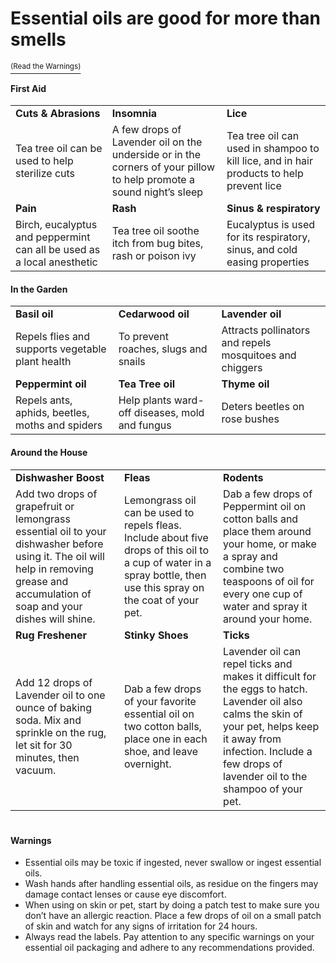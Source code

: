 # Essential oils are good for more than smells
[<sup>(Read the Warnings)</sup>](#warnings)

#### First Aid   
| | | |
| ------ | ------ | ------ |
| **Cuts & Abrasions** | **Insomnia** | **Lice** |
| Tea tree oil can be used to help sterilize cuts | A few drops of Lavender oil on the underside or in the corners of your pillow to help promote a sound night’s sleep | Tea tree oil can used in shampoo to kill lice, and in hair products to help prevent lice |
| **Pain** | **Rash** | **Sinus & respiratory** |
| Birch, eucalyptus and peppermint can all be used as a local anesthetic | Tea tree oil soothe itch from bug bites, rash or poison ivy | Eucalyptus is used for its respiratory, sinus, and cold easing properties |

#### In the Garden
| | | |
| ------ | ------ | ------ |
| **Basil oil** | **Cedarwood oil** | **Lavender oil** |
| Repels flies and supports vegetable plant health | To prevent roaches, slugs and snails | Attracts pollinators and repels mosquitoes and chiggers |
| **Peppermint oil** | **Tea Tree oil** | **Thyme oil** |
| Repels ants, aphids, beetles, moths and spiders | Help plants ward-off diseases, mold and fungus | Deters beetles on rose bushes |

#### Around the House
| | | |
| ------ | ------ | ------ |
| **Dishwasher Boost** | **Fleas** | **Rodents** |
| Add two drops of grapefruit or lemongrass essential oil to your dishwasher before using it. The oil will help in removing grease and accumulation of soap and your dishes will shine.| Lemongrass oil can be used to repels fleas. Include about five drops of this oil to a cup of water in a spray bottle, then use this spray on the coat of your pet. | Dab a few drops of Peppermint oil on cotton balls and place them around your home, or make a spray and combine two teaspoons of oil for every one cup of water and spray it around your home. | 
| **Rug Freshener**| **Stinky Shoes** | **Ticks** |
| Add 12 drops of Lavender oil to one ounce of baking soda. Mix and sprinkle on the rug, let sit for 30 minutes, then vacuum. | Dab a few drops of your favorite essential oil on two cotton balls, place one in each shoe, and leave overnight. | Lavender oil can repel ticks and makes it difficult for the eggs to hatch. Lavender oil also calms the skin of your pet, helps keep it away from infection. Include a few drops of lavender oil to the shampoo of your pet. |


#

#### Warnings 
 - Essential oils may be toxic if ingested, never swallow or ingest essential oils. 
 - Wash hands after handling essential oils, as residue on the fingers may damage contact lenses or cause eye discomfort. 
 - When using on skin or pet, start by doing a patch test to make sure you don’t have an allergic reaction. Place a few drops of oil on a small patch of skin and watch for any signs of irritation for 24 hours. 
 - Always read the labels. Pay attention to any specific warnings on your essential oil packaging and adhere to any recommendations provided.

